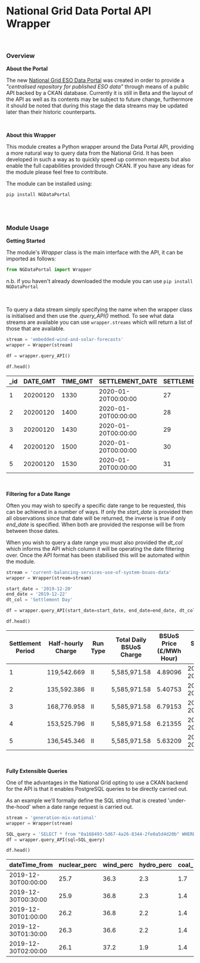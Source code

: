 # National Grid Data Portal API Wrapper

<br>

### Overview

<b>About the Portal</b>
 
The new <a href="https://data.nationalgrideso.com/">National Grid ESO Data Portal</a> was created in order to provide a <i>"centralised repository for published ESO data"</i> through means of a public API backed by a CKAN database. Currently it is still in Beta and the layout of the API as well as its contents may be subject to future change, furthermore it should be noted that during this stage the data streams may be updated later than their historic counterparts.

<br>

<b>About this Wrapper</b>

This module creates a Python wrapper around the Data Portal API, providing a more natural way to query data from the National Grid. It has been developed in such a way as to quickly speed up common requests but also enable the full capabilities provided through CKAN. If you have any ideas for the module please feel free to contribute.

The module can be installed using:
```bash
pip install NGDataPortal
```

<br>
<br>

### Module Usage

<b>Getting Started</b>

The module's <i>Wrapper</i> class is the main interface with the API, it can be imported as follows:

```python
from NGDataPortal import Wrapper
```

n.b. if you haven't already downloaded the module you can use ```pip install NGDataPortal```

<br>

To query a data stream simply specifying the name when the wrapper class is initialised and then use the <i>.query_API()</i> method. To see what data streams are available you can use ```wrapper.streams``` which will return a list of those that are available.

```python
stream = 'embedded-wind-and-solar-forecasts'
wrapper = Wrapper(stream)

df = wrapper.query_API()

df.head()
```

_id|DATE_GMT|TIME_GMT|SETTLEMENT_DATE|SETTLEMENT_PERIOD|EMBEDDED_WIND_FORECAST|EMBEDDED_WIND_CAPACITY|EMBEDDED_SOLAR_FORECAST|EMBEDDED_SOLAR_CAPACITY
---|---|---|---|---|---|---|---|---
1|20200120|1330|2020-01-20T00:00:00|27|1499|6465|3635|13080
2|20200120|1400|2020-01-20T00:00:00|28|1486|6465|3243|13080
3|20200120|1430|2020-01-20T00:00:00|29|1471|6465|2594|13080
4|20200120|1500|2020-01-20T00:00:00|30|1456|6465|1787|13080
5|20200120|1530|2020-01-20T00:00:00|31|1458|6465|977|13080

<br>

<b>Filtering for a Date Range</b>

Often you may wish to specify a specific date range to be requested, this can be achieved in a number of ways. If only the <i>start_date</i> is provided then all observations since that date will be returned, the inverse is true if only <i>end_date</i> is specified. When both are provided the response will be from between those dates.

When you wish to query a date range you must also provided the <i>dt_col</i> which informs the API which column it will be operating the date filtering over. Once the API format has been stabilised this will be automated within the module.

```python
stream = 'current-balancing-services-use-of-system-bsuos-data'
wrapper = Wrapper(stream=stream)

start_date = '2019-12-20'
end_date = '2019-12-22'
dt_col = 'Settlement Day'

df = wrapper.query_API(start_date=start_date, end_date=end_date, dt_col=dt_col)

df.head()
```

Settlement Period|Half-hourly Charge|Run Type|Total Daily BSUoS Charge|BSUoS Price (£/MWh Hour)|Settlement Day|_id
---|---|---|---|---|---|---
1|119,542.669|II|5,585,971.58|4.89096|2019-12-20T00:00:00|47667
2|135,592.386|II|5,585,971.58|5.40753|2019-12-20T00:00:00|47668
3|168,776.958|II|5,585,971.58|6.79153|2019-12-20T00:00:00|47669
4|153,525.796|II|5,585,971.58|6.21355|2019-12-20T00:00:00|47670
5|136,545.346|II|5,585,971.58|5.63209|2019-12-20T00:00:00|47671

<br>

<b>Fully Extensible Queries</b>

One of the advantages in the National Grid opting to use a CKAN backend for the API is that it enables PostgreSQL queries to be directly carried out.

As an example we'll formally define the SQL string that is created 'under-the-hood' when a date range request is carried out.

```python
stream = 'generation-mix-national'
wrapper = Wrapper(stream)

SQL_query = 'SELECT * from "0a168493-5d67-4a26-8344-2fe0a5d4d20b" WHERE "dateTime_from" BETWEEN \'2019-12-30\'::timestamp AND \'2019-12-31\'::timestamp ORDER BY "dateTime_from"'
df = wrapper.query_API(sql=SQL_query)

df.head()
```

dateTime_from|nuclear_perc|wind_perc|hydro_perc|coal_perc|gas_perc|other_perc|imports_perc|solar_perc|dateTime_to|_id|biomass_perc
---|---|---|---|---|---|---|---|---|---|---|---
2019-12-30T00:00:00|25.7|36.3|2.3|1.7|16.4|0.4|6.9|0|2019-12-30T00:30:00|95|10.3
2019-12-30T00:30:00|25.9|36.8|2.3|1.4|15.8|0.5|6.9|0|2019-12-30T01:00:00|94|10.4
2019-12-30T01:00:00|26.2|36.8|2.2|1.4|15.8|0.5|6.7|0|2019-12-30T01:30:00|93|10.4
2019-12-30T01:30:00|26.3|36.6|2.2|1.4|15.7|0.5|6.8|0|2019-12-30T02:00:00|92|10.5
2019-12-30T02:00:00|26.1|37.2|1.9|1.4|15.6|0.5|7.1|0|2019-12-30T02:30:00|91|10.2
